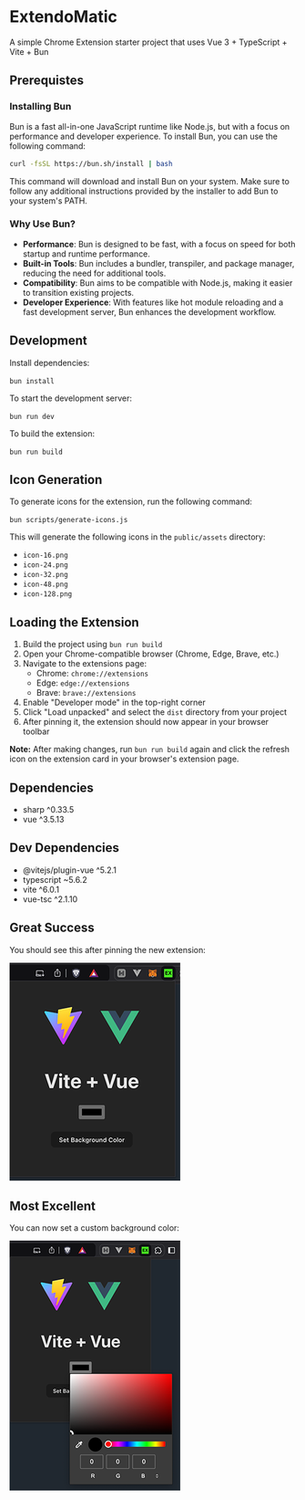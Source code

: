 # ExtendoMatic

A simple Chrome Extension starter project that uses Vue 3 + TypeScript + Vite + Bun

## Prerequistes

### Installing Bun

Bun is a fast all-in-one JavaScript runtime like Node.js, but with a focus on performance and developer experience. To install Bun, you can use the following command:

```bash
curl -fsSL https://bun.sh/install | bash
```

This command will download and install Bun on your system. Make sure to follow any additional instructions provided by the installer to add Bun to your system's PATH.

### Why Use Bun?

- **Performance**: Bun is designed to be fast, with a focus on speed for both startup and runtime performance.
- **Built-in Tools**: Bun includes a bundler, transpiler, and package manager, reducing the need for additional tools.
- **Compatibility**: Bun aims to be compatible with Node.js, making it easier to transition existing projects.
- **Developer Experience**: With features like hot module reloading and a fast development server, Bun enhances the development workflow.


## Development

Install dependencies:

`bun install`

To start the development server:

`bun run dev`

To build the extension:

`bun run build`

## Icon Generation

To generate icons for the extension, run the following command:

`bun scripts/generate-icons.js`

This will generate the following icons in the `public/assets` directory:
- `icon-16.png`
- `icon-24.png`
- `icon-32.png`
- `icon-48.png`
- `icon-128.png`

## Loading the Extension
1. Build the project using `bun run build`
2. Open your Chrome-compatible browser (Chrome, Edge, Brave, etc.)
3. Navigate to the extensions page:
    - Chrome: `chrome://extensions`
    - Edge: `edge://extensions`
    - Brave: `brave://extensions`
4. Enable "Developer mode" in the top-right corner
5. Click "Load unpacked" and select the `dist` directory from your project
6. After pinning it, the extension should now appear in your browser toolbar

**Note:** After making changes, run `bun run build` again and click the refresh icon on the extension card in your browser's extension page.

## Dependencies
- sharp ^0.33.5
- vue ^3.5.13

## Dev Dependencies
- @vitejs/plugin-vue ^5.2.1
- typescript ~5.6.2
- vite ^6.0.1
- vue-tsc ^2.1.10

## Great Success
You should see this after pinning the new extension:

![Preview A](./src/assets/preview-a.png)

## Most Excellent
You can now set a custom background color:

![Preview B](./src/assets/preview-b.png)
